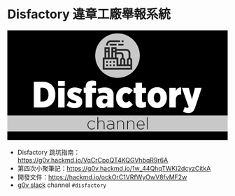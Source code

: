 # Disfactory 違章工廠舉報系統

![logo](./docs/images/Disfactory_Logo.png)

- Disfactory 跳坑指南：https://g0v.hackmd.io/VqCrCpoQT4KQGVhbqR9r6A
- 第四次小聚筆記：https://g0v.hackmd.io/1w_44QhqTWKi2dcyzCitkA
- 開發文件：https://hackmd.io/ockOrC1VRfWyOwV8fvMF2w
- [g0v slack](https://g0v-tw.slack.com) channel `#disfactory`


